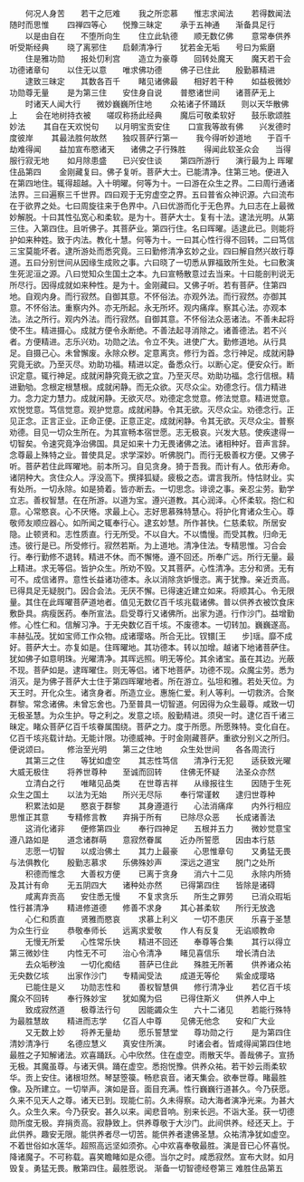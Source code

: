 <!-- { "loadSidebar": true } -->
　　何况人身苦　　若干之厄难
　　我之所恋慕　　惟志求闻法
　　若得数闻法　　随时而思惟
　　四禅四等心　　悦豫三昧定
　　承于五神通　　渐备具足行
　　以是由自在　　不堕所向生
　　住立此轨德　　顺无数亿佛
　　意常奉供养　　听受斯经典
　　晓了离邪住　　启颡清净行
　　犹若金无垢　　号曰为紫磨
　　住是雅功勋　　报处忉利宫
　　造立为豪尊　　回转处魔天
　　魔天若干会　　功德诸章句
　　以住无以意　　唯求佛功德
　　佛子已住此　　殷勤慕精进
　　逮致三昧定　　其数各百千
　　睹见诸佛最　　相好若干种
　　如益极微妙　　功勋尊无量
　　是为第三住　　安住身自说
　　普愍诸世间　　诸菩萨无上
　　时诸天人闻大行　　微妙巍巍所住地
　　众祐诸子怀踊跃　　则以天华散佛上
　　会在地树持衣被　　嗟叹称扬此经典
　　魔后可敬柔软好　　鼓乐歌颂胜妙法
　　其自在天欢悦句　　以月明宝贡安住
　　口宣我等故有佛　　兴发德时度彼岸
　　其最法胜何故然　　独叹菩萨行第一
　　我今得听妙道地　　于百千劫难得闻
　　益加宣布愍诸天　　诸佛之子行殊胜
　　得闻此软圣众会　　当得服行寂无地
　　如月除患盛　　已兴安住谈
　　第四所游行　　演行最为上
晖曜住品第四
　　金刚藏复曰。佛子复听。菩萨大士。已能清净。住第三地。便进入在第四地住。辄得超越。入十明曜。何等为十。一曰游在众生之界。二曰周行通诸法界。三曰遍察三千世界。四曰观于无穷虚空之界。五曰普省众神识源。六曰流布在于欲界之处。七曰周旋往来于色界中。八曰优游而化于无色界。九曰志在上最微妙解脱。十曰其性弘宽心和柔软。是为十。菩萨大士。复有十法。逮法光明。从第三住。入第四住。且听佛子。其菩萨业。第四行住。名曰晖曜。适逮此已。则能将护如来种姓。致于内法。教化十慧。何等为十。一曰其心性行得不回转。二曰笃信三宝莫能坏者。逮所游处而悉究竟。三曰勤修清净玄妙之业。四曰解自然兴故行尊道。五曰分别世间从因缘生成败之事。六曰晓了一切悉从罪福致所生处。七曰敷演生死泥洹之源。八曰觉知众生国土之本。九曰宣畅散意过去当来。十曰能剖判说无所尽行。因得成就如来种性。是为十。金刚藏曰。又佛子听。若有菩萨。住第四地。自观内身。而行寂然。自御其意。不怀俗法。亦观外法。而行寂然。亦御其意。不怀俗法。重察内外。亦无所起。永无所坏。观内痛痒。察其心法。亦观本法。法之所行。观内外法。而行寂然。自御其意。不怀俗法众恶诸法。不善未起将使不生。精进摄心。成就方便令永断绝。不善法起寻消除之。诸善德法。若不兴者。方便精进。志乐兴劝。功勋之法。令立不失。进使广大。勤修道地。从行具足。自摄己心。未曾懈废。永除众秽。定意离贪。修行为首。念行神足。成就闲静究竟无欲。乃至灭尽。劝助功福。精进以定。备悉众行。以断心定。便安众行。断识定意。辄行神足。成就闲静究竟无欲之宜。乃至灭尽。劝助功福。念行信根。精进勤劬。念根定根慧根。成就闲静。而无众欲。灭尽众尘。劝德念行。信力精进力。念力定力慧力。成就闲静。无欲灭尽。劝德定念觉意。修法觉意。精进觉意。欢悦觉意。笃信觉意。观护觉意。成就闲静。令其无欲。灭尽众尘。劝德念行。正见正念。正言正业。正命正便。正意正定。成就闲静。令其无欲。灭尽众尘。普察劝德。目见一切众生所在。为其宣畅本宿世愿。志无极哀。兴发大慈。使疾逮得一切智矣。令速究竟净治佛国。具足如来十力无畏诸佛之法。诸相种好。音声言辞。念尊最上殊特之业。普使具足。求学深妙。听佛脱门。而行无极善权方便。又佛子听。菩萨若住此晖曜地。前本所习。自见贪身。猗于吾我。而计有人。依形寿命。诸阴种大。贪住众人。浮没高下。撰择狐疑。疲极之态。谓言我所。恃怙财业。实有处所。一切永除。如是猗着。皆亦断去。一切思念。诽谤之事。亲忍尘劳。勤学立志。善权智慧。在在所游。以道为宝。遵兴道教。其心润泽。心怀柔软。抱仁和意。心常愍哀。心不厌惓。求最上心。志好思慕殊特慧心。将护化育诸众生心。尊敬师友顺应器心。如所闻之辄奉行心。逮玄妙慧。所作甚快。仁慈柔软。所居安隐。止顿贤和。志性质直。行无所受。不以自大。不以憍慢。而受其教。归命无违。彼行是已。所受修行。寂然若斯。为上道地。清净住法。专精思惟。习合会行。奉行勤修不退转。精进不休。而不懈惓。遵不回还。所奉广远。所行无量。最上精进。求无等侣。皆护众生。所劝不毁。又其菩萨。心性清净。志分和贤。无有可不。成信诸界。意性长益诸功德本。永以消除贪妒慢恣。离于犹豫。亲近贡高。已得具足无疑脱门。因合会法。无厌不懈。已得速近建立如来。将顺其心。令无限量。其住在此晖曜菩萨道地者。值见无数亿百千垓兆载诸佛。普以供养衣被饮食床敷卧具。病瘦医药。奉所宣法。启受尊行又诸佛所。出家为道。行作沙门。益增勤修。心性仁和。信解习净。于无央数亿百千垓。不废德本。一切转加。巍巍遂高。丰赫弘茂。犹如宝师工作众物。成诸璎珞。所合无比。钗镮[王　　步]瑶。靡不成好。菩萨大士。亦复如是。住晖曜地。其功德本。转以加增。越诸下地诸菩萨住。犹如佛子如意明珠。光曜清净。其晖远照。明无等伦。其余诸宝。虽在其边。光蔽不现。菩萨如是。逮晖曜住。则无等侣。诸下地菩萨。功德不现。众魔尘劳。悉为消灭。是为佛子菩萨大士住于第四晖曜地者。所在游立。弘坦和雅。若处天位。为天王时。开化众生。诸贪身者。所造立业。惠施仁爱。利人等利。一切救济。合聚群黎。常念诸佛。未曾忘舍也。乃至普具一切智道。何因得为众生最尊。咸致一切无极圣慧。为众生护。导之利之。发意之顷。殷勤精进。须臾一时。逮亿百千诸三昧定。睹众菩萨亿百千垓眷属围绕。菩萨之力。度于所愿。所愿殊特。变化自在。亿百千垓兆载计劫。无能计限。功德威神。于时金刚藏菩萨。重欲分别义之所归。便说颂曰。
　　修治至光明　　第三之住地
　　众生处世间　　各各周流行
　　其第三之住　　等犹如虚空
　　其志性笃信　　清净行无犯
　　适获致光曜　　大威无极住
　　将养世尊种　　至诚而回转
　　住佛无怀疑　　法圣众亦然
　　立清白之行　　唯睹见品类
　　在世尊吉祥　　从缘报往生
　　因随于生死　　众生之国土
　　以法为无始　　所兴无尽际
　　奉行常谨敕　　逮归世尊种
　　积累法如是　　愍哀于群黎
　　其身遵道行　　心法消痛痒
　　内外行相应　　思惟正其意
　　专精修言教　　弃捐于所有
　　已除尽众恶　　长成诸善法
　　这消化诸非　　便修第四业
　　奉行四神足　　五根并五力
　　微妙觉意宝　　遵八路如是
　　道念诸群萌　　意寂然眷属
　　近办所誓愿　　因由本行慈
　　志愿一切智　　以成治佛土
　　其力上最豪　　心思惟章句
　　又勇猛无畏　　与法俱教化
　　殷勤志慕求　　乐佛殊妙声
　　深远之道宝　　脱门之处所
　　积德而惟念　　大善权方便
　　已离于贪身　　消六十二见
　　永除内所猗　　及其计有命
　　无五阴四大　　诸种处亦然
　　已得第四住　　皆除是诸碍
　　咸离弃贡高　　安住悉无慢
　　不复求贪乐　　所生之罪劳
　　已消众瑕垢　　性行甚清净
　　精进修道德　　修善不求身
　　其心甚柔软　　所行无放逸
　　心仁和质直　　贤雅而愍哀
　　求慕上利义　　一切不患厌
　　乐喜于圣慧　　为众生行业
　　恭敬奉师长　　远离求爱敬
　　作人有反复　　无谄顺教命
　　无慢无所爱　　心性常乐快
　　精进不回还　　奉尊等合集
　　其行以得立　　第三微妙住
　　内性无不可　　治心令清净
　　睹见喜信乐　　增长清白法
　　去众垢秽浊　　一切化痴结
　　菩萨已住此　　殊胜无所著
　　供养诸众祐　　无央数亿垓
　　出家作沙门　　专精闻受法
　　成道无等伦　　紫金成璎珞
　　已能住是义　　功勋志性和
　　善权智慧俱　　修行清净业
　　若亿百千垓　　魔众不回转
　　奉行殊妙宝　　犹如魔为侣
　　已得住斯义　　供养人中上
　　致成寂然道　　极尊法行句
　　因能蠲众生　　六十二诸见
　　若能行殊特　　为最胜慧故
　　精进而志学　　亿百人中尊
　　见佛无他念　　安和广大业
　　又无数上妙　　将养无量劫
　　愿乐誓慧堂　　尊功勋之行
　　是为第四住　　清妙清净行
　　名德应慧义　　真安住所演。
　　时诸会者。皆咸得闻第四住地最胜之子知解诸法。欢喜踊跃。心中欣然。住在虚空。雨散天华。善哉佛子。宣扬无极。其魔虽尊。与诸天俱。踊在虚空。悉抱悦豫。供养众祐。若干妙云雨柔软华。贡上安住。诸根坦然。琴瑟箜篌。畅悲哀音。诸天集会。欲奉世尊。睹最胜像。及所建立。一切举声。演如是音。面目充满。性行巍巍行道甚久。今乃获愿。久来不见天人之尊。诸天已到。现能仁前。久未得察。动大海者演净光来。为甚大久。众生久来。今乃获安。甚久以来。闻悲音响。别来长迥。不诣大圣。获一切德勋所度无极。弃捐贡高。寂静致上。供养尊敬于大沙门。此间供养。经还天上。于此供养。趣安无限。能供养者尽一切苦。能供养者逮佛圣慧。众祐清净犹如虚空。不着世俗如水莲华。超照高远坚如须弥。心中欢喜奉敬最胜。演是音已心怀喜悦。降诸魔子。不可称载。喜笑瞻睹如是众德。当尔之时。咸悉寂然。宣布大财。如月毁复。勇猛无畏。散第四住。最胜愿说。
渐备一切智德经卷第三
难胜住品第五
